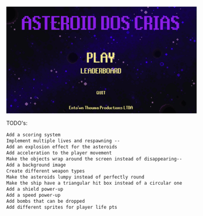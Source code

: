 ![menu](image.png)

TODO's:

    Add a scoring system
    Implement multiple lives and respawning --
    Add an explosion effect for the asteroids
    Add acceleration to the player movement
    Make the objects wrap around the screen instead of disappearing--
    Add a background image
    Create different weapon types
    Make the asteroids lumpy instead of perfectly round
    Make the ship have a triangular hit box instead of a circular one
    Add a shield power-up
    Add a speed power-up
    Add bombs that can be dropped
    Add different sprites for player life pts
